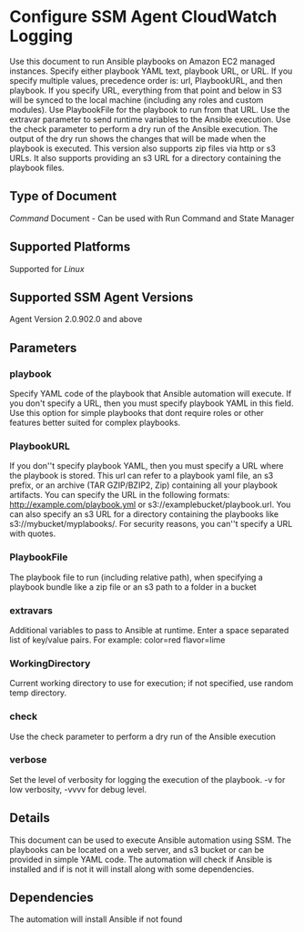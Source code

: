 # Configure SSM Agent CloudWatch Logging

Use this document to run Ansible playbooks on Amazon EC2 managed instances. Specify either playbook YAML text, playbook URL, or URL. If you specify multiple values, precedence order is: url, PlaybookURL, and then playbook. If you specify URL, everything from that point and below in S3 will be synced to the local machine (including any roles and custom modules). Use PlaybookFile for the playbook to run from that URL. Use the extravar parameter to send runtime variables to the Ansible execution. Use the check parameter to perform a dry run of the Ansible execution. The output of the dry run shows the changes that will be made when the playbook is executed. This version also supports zip files via http or s3 URLs. It also supports providing an s3 URL for a directory containing the playbook files.

## Type of Document

*Command* Document - Can be used with Run Command and State Manager

## Supported Platforms

Supported for *Linux*

## Supported SSM Agent Versions

Agent Version 2.0.902.0 and above

## Parameters

### playbook

Specify YAML code of the playbook that Ansible automation will execute. If you don't specify a URL, then you must specify playbook YAML in this field. Use this option for simple playbooks that dont require roles or other features better suited for complex playbooks.

### PlaybookURL

If you don''t specify playbook YAML, then you must specify a URL where the playbook is stored. This url can refer to a playbook yaml file, an s3 prefix, or an archive (TAR GZIP/BZIP2, Zip) containing all your playbook artifacts. You can specify the URL in the following formats: http://example.com/playbook.yml or s3://examplebucket/playbook.url. You can also specify an s3 URL for a directory containing the playbooks like s3://mybucket/myplabooks/.  For security reasons, you can''t specify a URL with quotes.

### PlaybookFile

The playbook file to run (including relative path), when specifying a playbook bundle like a zip file or an s3 path to a folder in a bucket

### extravars

Additional variables to pass to Ansible at runtime. Enter a space separated list of key/value pairs. For example: color=red flavor=lime

### WorkingDirectory

Current working directory to use for execution; if not specified, use random temp directory.

### check

Use the check parameter to perform a dry run of the Ansible execution

### verbose

Set the level of verbosity for logging the execution of the playbook. -v for low verbosity, -vvvv for debug level.

## Details

This document can be used to execute Ansible automation using SSM. The playbooks can be located on a web server, and s3 bucket or can be provided in simple YAML code. The automation will check if Ansible is installed and if is not it will install along with some dependencies.

## Dependencies
The automation will install Ansible if not found
